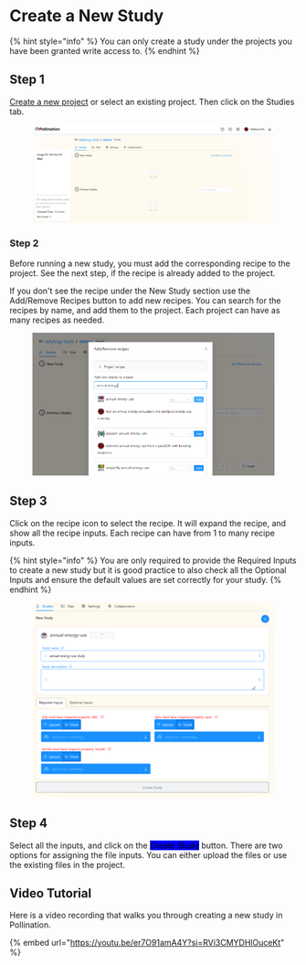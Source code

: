 # Create a New Study

{% hint style="info" %}
You can only create a study under the projects you have been granted write access to.
{% endhint %}

## Step 1

[Create a new project](create-a-new-project.md) or select an existing project. Then click on the Studies tab.

<figure><img src="../../.gitbook/assets/image (7).png" alt=""><figcaption></figcaption></figure>

### Step 2

Before running a new study, you must add the corresponding recipe to the project. See the next step, if the recipe is already added to the project.

If you don't see the recipe under the New Study section use the Add/Remove Recipes button to add new recipes. You can search for the recipes by name, and add them to the project. Each project can have as many recipes as needed.

<figure><img src="../../.gitbook/assets/image (8).png" alt=""><figcaption></figcaption></figure>

## Step 3

Click on the recipe icon to select the recipe. It will expand the recipe, and show all the recipe inputs. Each recipe can have from 1 to many recipe inputs.&#x20;

{% hint style="info" %}
You are only required to provide the Required Inputs to create a new study but it is good practice to also check all the Optional Inputs and ensure the default values are set correctly for your study.
{% endhint %}

<figure><img src="../../.gitbook/assets/image (9).png" alt=""><figcaption></figcaption></figure>

## Step 4

Select all the inputs, and click on the <mark style="background-color:blue;">Create Study</mark> button. There are two options for assigning the file inputs. You can either upload the files or use the existing files in the project.

## Video Tutorial

Here is a video recording that walks you through creating a new study in Pollination.

{% embed url="https://youtu.be/er7O91amA4Y?si=RVi3CMYDHlOuceKt" %}
